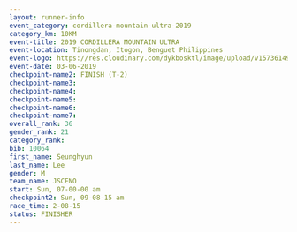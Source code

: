 ```yaml
---
layout: runner-info 
event_category: cordillera-mountain-ultra-2019 
category_km: 10KM 
event-title: 2019 CORDILLERA MOUNTAIN ULTRA 
event-location: Tinongdan, Itogon, Benguet Philippines 
event-logo: https://res.cloudinary.com/dykbosktl/image/upload/v1573614960/Logo/Cordillera-Mountain-Ultra-2019-1280_wxhrmh.jpg 
event-date: 03-06-2019 
checkpoint-name2: FINISH (T-2) 
checkpoint-name3: 
checkpoint-name4: 
checkpoint-name5: 
checkpoint-name6: 
checkpoint-name7: 
overall_rank: 36
gender_rank: 21
category_rank: 
bib: 10064
first_name: Seunghyun
last_name: Lee
gender: M
team_name: JSCENO
start: Sun, 07-00-00 am
checkpoint2: Sun, 09-08-15 am
race_time: 2-08-15
status: FINISHER
---
```

